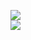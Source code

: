 [![](https://img.shields.io/badge/Made%20With-Github%20Spray-lightgrey.svg?style=for-the-badge&logo=github)](https://github.com/Annihil/github-spray#4707)  
[![](https://i.imgur.com/2DrTn0Z.gif)](https://github.com/Annihil/github-spray)